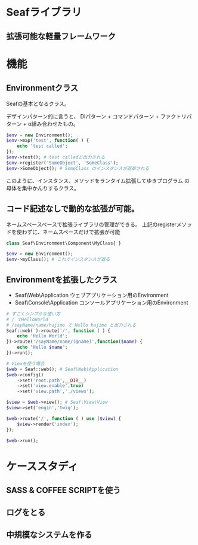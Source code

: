 Seafライブラリ
=========================

拡張可能な軽量フレームワーク
-------------------------

機能
========================

Environmentクラス
------------------------
Seafの基本となるクラス。

デザインパターン的に言うと、
DIパターン + コマンドパターン + ファクトリパターン + α組み合わせたもの。

```php
$env = new Environment();
$env->map('test', function( ) {
	echo 'test called';
});
$env->test(); # test calledと出力される
$env->register('SomeObject', 'SomeClass');
$env->SomeObject(); # SomeClass のインスタンスが返却される
```
このように、インスタンス、メソッドをランタイム拡張してゆきプログラム
の母体を集中かんりするクラス。


コード記述なしで動的な拡張が可能。
------------------------
ネームスペースベースで拡張ライブラリの管理ができる。
上記のregisterメソッドを使わずに、ネームスペースだけで拡張が可能

```php
class Seaf\Environment\Component\MyClass{ }

$env = new Environment();
$env->myClass(); # これでインスタンスが返る
```

Environmentを拡張したクラス
--------------------------

* Seaf\Web\Application  ウェブアプリケーション用のEnvironment
* Seaf\Console\Application  コンソールアプリケーション用のEnvironment

```php
# すごくシンプルな使い方
# / でHelloWorld
# /sayName/name/hajime で Hello hajime と出力される
Seaf::web( )->route('/', function ( ) {
	echo 'Hello World';
})->route('/sayName/name/(@name)',function($name) {
	echo "Hello $name";
})->run();
```

```php
# Viewを使う場合
$web = Seaf::web(); # Seaf\Web\Application
$web->config()
	->set('root.path',__DIR__)
	->set('view.enable',true)
	->set('view.path','./views');

$view = $web->view(); # Seaf\View\View
$view->set('engin','twig');

$web->route('/', function ( ) use ($view) {
	$view->render('index');
});

$web->run();
```

ケーススタディ
==============================

SASS & COFFEE SCRIPTを使う
-----------------------------

ログをとる
-----------------------------

中規模なシステムを作る
----------------------------
